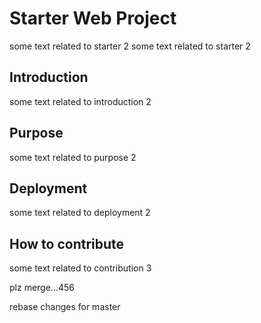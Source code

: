 # Starter Web Project
some text related to starter 2
some text related to starter 2
## Introduction
some text related to introduction 2

## Purpose
some text related to purpose 2

## Deployment
some text related to deployment 2

## How to contribute
some text related to contribution 3

plz merge...456

rebase changes for master
